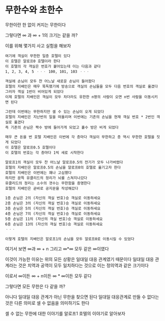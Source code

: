 # 무한수와 초한수

무한이란 한 없이 커지는 무한이다

그렇다면 ∞ 과 ∞ + 1의 크기는 같을 까?

이를 위해 몇가지 사고 실험을 해보자

```
여기에 객실이 무한한 일층 호텔이 있다
이 호텔은 알로프0 호텔이라 한다
이 호텔의 각 객실은 번호가 붙어있는데 이는 다음과 같다
1, 2, 3, 4, 5 ㆍㆍㆍ 100, 101, 103 ㆍㆍㆍ

객실에 손님이 모두 찬 어느날 새로운 손님이 들어왔다
호텔의 지배인은 매우 똑독했기에 방송으로 객실의 손님들을 모두 다음 번호의 객실로 옮겼다
그러자 객실 1번이 비어있게 되었다
이제 호텔의 지배인은 객실이 모두 차더라도 유한한 n명의 사람이 오면 n번 사람을 이동시키면 된다

그런데 이번에는 무한하지만 셀 수 있는 손님이 오게 되었다
호텔의 지배인은 지난번의 일을 떠올리며 이번에는 기존의 손님을 현재 객실 번호 * 2번인 객실로 옮겼다
즉 기존의 손님은 짝수 방에 들어가게 되었고 홀수 방은 비게 되었다

매우 큰 돈을 번 호텔 지배인은 이번에 각 층마다 객실이 무한하고 층 역시 무한한 호텔을 짓게 되었다
이 호텔은 알로프0.5 호텔이다
이 호텔의 번호는 각 층마다 1씩 새로 시작한다

알로프1의 객실이 모두 찬 어느날 알로프0.5의 전기가 모두 나가버렸다
호텔의 지배인은 알로프0.5의 손님을 알로프0의 호텔로 옮기고자 한다
호텔의 지배인은 이번에는 꽤나 고심했다
하지만 문뜩 유클리드의 정리가 뇌를 스쳐지나갔다
유클리드의 정리는 소수의 갯수는 무한함을 증명한다
호텔의 지배인은 곧바로 공지문을 작성해갔다

1층 손님은 2의 (자신의 객실 번호)승 객실로 이동하세요
2층 손님은 3의 (자신의 객실 번호)승 객실로 이동하세요
3층 손님은 5의 (자신의 객실 번호)승 객실로 이동하세요
4층 손님은 7의 (자신의 객실 번호)승 객실로 이동하세요
5층 손님은 11의 (자신의 객실 번호)승 객실로 이동하세요
6층 손님은 13의 (자신의 객실 번호)승 객실로 이동하세요
ㆍㆍㆍ

이렇게 호텔의 지배인은 알로프1의 손님을 모두 알로프0로 이동시킬 수 있었다
```

여기서 보면  ∞과  ∞ + n 그리고 ∞*∞ 모두 같은  ∞이였다

이것이 가능한 이유는 위의 모든 상황은 일대일 대응 관계였기 때문이다
일대일 대응 관계라는 것은 치역과 공역이 모두 일치하다는 것으로 이는 정의역과 같은 크기이다

이로서 ∞이든 ∞ + n이든 ∞ * ∞이든 모두 같다



그렇다면 모든 무한은 다 같을 까?

아니다 일대일 대응 관계가 아닌 무한을 찾으면 된다
일대일 대응관계로 만들 수 없다는 것은 다른 의미로 셀 수 없음을 의미하기도 한다

셀 수 없는 무한에 대한 이야기를 알로프1 호텔의 이야기로 알아보자





















